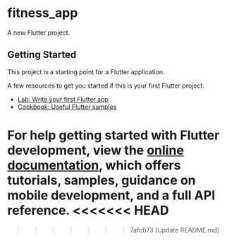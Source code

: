 # fitness_app

A new Flutter project.

## Getting Started

This project is a starting point for a Flutter application.

A few resources to get you started if this is your first Flutter project:

- [Lab: Write your first Flutter app](https://docs.flutter.dev/get-started/codelab)
- [Cookbook: Useful Flutter samples](https://docs.flutter.dev/cookbook)

For help getting started with Flutter development, view the
[online documentation](https://docs.flutter.dev/), which offers tutorials,
samples, guidance on mobile development, and a full API reference.
<<<<<<< HEAD
=======
<!--- 2025-06-03 23:58:10 - Automated trivial update. -->
<!--- 2025-06-04 00:57:02 - Automated trivial update. -->
<!--- 2025-06-04 01:10:06 - Automated trivial update. -->
<!--- 2025-06-04 01:11:02 - Automated trivial update. -->
<!--- 2025-06-05 01:11:00 - Automated trivial update. -->
<!--- 2025-06-06 01:11:03 - Automated trivial update. -->
<!--- 2025-06-07 01:11:00 - Automated trivial update. -->
>>>>>>> 7afcb73 (Update README.md)
